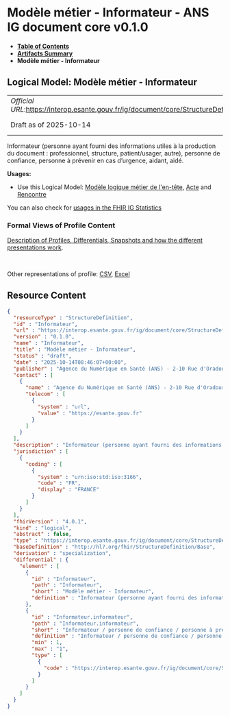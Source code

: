 # Modèle métier - Informateur - ANS IG document core v0.1.0

* [**Table of Contents**](toc.md)
* [**Artifacts Summary**](artifacts.md)
* **Modèle métier - Informateur**

## Logical Model: Modèle métier - Informateur 

| | |
| :--- | :--- |
| *Official URL*:https://interop.esante.gouv.fr/ig/document/core/StructureDefinition/Informateur | *Version*:0.1.0 |
| Draft as of 2025-10-14 | *Computable Name*:Informateur |

 
Informateur (personne ayant fourni des informations utiles à la production du document : professionnel, structure, patient/usager, autre), personne de confiance, personne à prévenir en cas d’urgence, aidant, aidé. 

**Usages:**

* Use this Logical Model: [Modèle logique métier de l'en-tête](StructureDefinition-EnteteDocument.md), [Acte](StructureDefinition-FrActe.md) and [Rencontre](StructureDefinition-FrRencontre.md)

You can also check for [usages in the FHIR IG Statistics](https://packages2.fhir.org/xig/ans.document.fr.core|current/StructureDefinition/Informateur)

### Formal Views of Profile Content

 [Description of Profiles, Differentials, Snapshots and how the different presentations work](http://build.fhir.org/ig/FHIR/ig-guidance/readingIgs.html#structure-definitions). 

 

Other representations of profile: [CSV](StructureDefinition-Informateur.csv), [Excel](StructureDefinition-Informateur.xlsx) 



## Resource Content

```json
{
  "resourceType" : "StructureDefinition",
  "id" : "Informateur",
  "url" : "https://interop.esante.gouv.fr/ig/document/core/StructureDefinition/Informateur",
  "version" : "0.1.0",
  "name" : "Informateur",
  "title" : "Modèle métier - Informateur",
  "status" : "draft",
  "date" : "2025-10-14T08:46:07+00:00",
  "publisher" : "Agence du Numérique en Santé (ANS) - 2-10 Rue d'Oradour-sur-Glane, 75015 Paris",
  "contact" : [
    {
      "name" : "Agence du Numérique en Santé (ANS) - 2-10 Rue d'Oradour-sur-Glane, 75015 Paris",
      "telecom" : [
        {
          "system" : "url",
          "value" : "https://esante.gouv.fr"
        }
      ]
    }
  ],
  "description" : "Informateur (personne ayant fourni des informations utiles à la production du document : professionnel, structure, patient/usager, autre), personne de confiance, personne à prévenir en cas d'urgence, aidant, aidé.",
  "jurisdiction" : [
    {
      "coding" : [
        {
          "system" : "urn:iso:std:iso:3166",
          "code" : "FR",
          "display" : "FRANCE"
        }
      ]
    }
  ],
  "fhirVersion" : "4.0.1",
  "kind" : "logical",
  "abstract" : false,
  "type" : "https://interop.esante.gouv.fr/ig/document/core/StructureDefinition/Informateur",
  "baseDefinition" : "http://hl7.org/fhir/StructureDefinition/Base",
  "derivation" : "specialization",
  "differential" : {
    "element" : [
      {
        "id" : "Informateur",
        "path" : "Informateur",
        "short" : "Modèle métier - Informateur",
        "definition" : "Informateur (personne ayant fourni des informations utiles à la production du document : professionnel, structure, patient/usager, autre), personne de confiance, personne à prévenir en cas d'urgence, aidant, aidé."
      },
      {
        "id" : "Informateur.informateur",
        "path" : "Informateur.informateur",
        "short" : "Informateur / personne de confiance / personne à prévenir en cas d’urgence / aidant / personne aidée.",
        "definition" : "Informateur / personne de confiance / personne à prévenir en cas d’urgence / aidant / personne aidée.",
        "min" : 1,
        "max" : "1",
        "type" : [
          {
            "code" : "https://interop.esante.gouv.fr/ig/document/core/StructureDefinition/PersonneStructure"
          }
        ]
      }
    ]
  }
}

```
